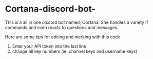 # Cortana-discord-bot-
This is a all in one discord bot named; Cortana. She handles a variety if commands and even reacts to questions and messages.

Here are some tips for editing and working with this code
1. Enter your API token into the last line
2. change all key numbers (ie. channel keys and username keys)
